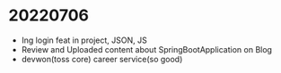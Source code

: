 # 20220706

- Ing login feat in project, JSON, JS
- Review and Uploaded content about SpringBootApplication on Blog
- devwon(toss core) career service(so good)
